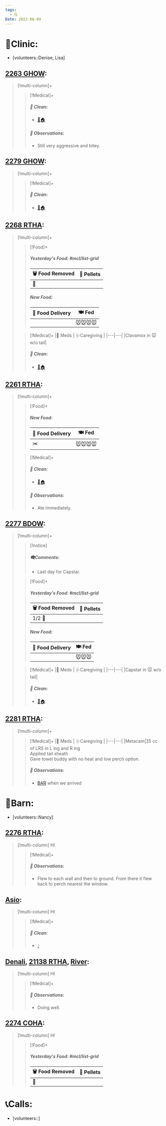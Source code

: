 ```yaml
---
tags:
  - 🗒️
Date: 2022-08-09
---
```


# 🏥Clinic:
- [volunteers::Denise, Lisa]

## [2263 GHOW](../RARE%20Birds/2263%20GHOW.md):
> [!multi-column]+
>
>> [!Medical]+
>>##### 🫧 Clean:
>> - [🧼🏠](../Admin/Codes/Moved%20to%20clean%20cage.md)
>>
>> ##### 🔭 Observations:
>> - Still very aggressive and bitey.

## [2279 GHOW](../RARE%20Birds/2279%20GHOW.md):
> [!multi-column]+
>
>> [!Medical]+
>>##### 🫧 Clean:
>> - [🧼🏠](../Admin/Codes/Moved%20to%20clean%20cage.md)

## [2268 RTHA](../RARE%20Birds/2268%20RTHA.md):
> [!multi-column]+
>
>> [!Food]+
>> ##### Yesterday's Food: #mcl/list-grid
>> |🗑️ Food Removed| 💩 Pellets
>> |---|---|
>>|🐰|
>>
>> ##### New Food:
>> |🚚 Food Delivery| 🍽️ Fed|
>> |---|---|
>>||🐭🐭🐭🐭
>
>> [!Medical]+
>> |💊 Meds | 🩺Caregiving |
>> |---|---|
>> |Clavamox in 🐭 w/o tail|
>>
>>##### 🫧 Clean:
>> - [🧼🏠](../Admin/Codes/Moved%20to%20clean%20cage.md)
>>

## [2261 RTHA](../RARE%20Birds/2261%20RTHA.md):
> [!multi-column]+
>
>> [!Food]+
>> ##### New Food:
>> |🚚 Food Delivery| 🍽️ Fed|
>> |---|---|
>>|✂️|🐭🐭🐭🐭
>
>> [!Medical]+
>>##### 🫧 Clean:
>> - [🧼🏠](../Admin/Codes/Moved%20to%20clean%20cage.md)
>>
>> ##### 🔭 Observations:
>> - Ate immediately.

## [2277 BDOW](../RARE%20Birds/2277%20BDOW.md):
> [!multi-column]+
>
>> [!notice]
>> ##### 🗨️Comments:
>> - Last day for Capstar.
>
>> [!Food]+
>> ##### Yesterday's Food: #mcl/list-grid
>> |🗑️ Food Removed| 💩 Pellets
>> |---|---|
>>|1/2 🐰|
>>
>> ##### New Food:
>> |🚚 Food Delivery| 🍽️ Fed|
>> |---|---|
>>||🐭🐭🐭
>
>> [!Medical]+
>> |💊 Meds | 🩺Caregiving |
>> |---|---|
>> |Capstar in 🐭 w/o tail|
>>
>>##### 🫧 Clean:
>> - [🧼🏠](../Admin/Codes/Moved%20to%20clean%20cage.md)
>>

## [2281 RTHA](../RARE%20Birds/2281%20RTHA.md):
> [!multi-column]+
>
>> [!Medical]+
>> |💊 Meds | 🩺Caregiving |
>> |---|---|
>> |Metacam|35 cc of LRS in L ing and R ing <br> Applied tail sheath <br> Gave towel buddy with no heat and low perch option.
>>
>> ##### 🔭 Observations:
>> - [BAR](../Admin/Codes/Bright-Alert-Responsive-(BAR).md) when we arrived

# 🏡Barn:
- [volunteers::Nancy]

## [2276 RTHA](../RARE%20Birds/2276%20RTHA.md):
> [!multi-column] HI
>
>> [!Medical]+
>> ##### 🔭 Observations:
>> - Flew to each wall and then to ground. From there it flew back to perch nearest the window.

## [Asio](../RARE%20Birds/Ed%20Birds/Asio.md):
> [!multi-column] HI
>
>> [!Medical]+
>>##### 🫧 Clean:
>> - [💧](../Admin/Codes/Fresh%20water.md)

## [Denali](../RARE%20Birds/Ed%20Birds/Denali.md), [21138 RTHA](../RARE%20Birds/21138%20RTHA.md), [River](../RARE%20Birds/Ed%20Birds/River.md):
> [!multi-column] HI
>
>> [!Medical]+
>> ##### 🔭 Observations:
>> - Doing well.

## [2274 COHA](../RARE%20Birds/2274%20COHA.md):
> [!multi-column] HI
>
>> [!Food]+
>> ##### Yesterday's Food: #mcl/list-grid
>> |🗑️ Food Removed| 💩 Pellets
>> |---|---|
>>|🐥|
>>

# 📞Calls:
- [volunteers::]
